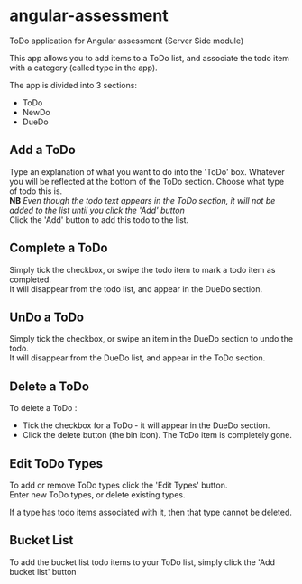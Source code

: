 # angular-assessment
ToDo application for Angular assessment (Server Side module)

This app allows you to add items to a ToDo list, and associate the todo item with a category (called type in the app).

The app is divided into 3 sections:
- ToDo
- NewDo
- DueDo

Add a ToDo
----------
Type an explanation of what you want to do into the 'ToDo' box.  Whatever you will be reflected at the bottom of the ToDo section.
Choose what type of todo this is.  
**NB**  *Even though the todo text appears in the ToDo section, it will not be added to the list until you click the 'Add' button*  
Click the 'Add' button to add this todo to the list.

Complete a ToDo
---------------
Simply tick the checkbox, or swipe the todo item to mark a todo item as completed.  
It will disappear from the todo list, and appear in the DueDo section.

UnDo a ToDo
-----------
Simply tick the checkbox, or swipe an item in the DueDo section to undo the todo.  
It will disappear from the DueDo list, and appear in the ToDo section.

Delete a ToDo
-------------
To delete a ToDo :
- Tick the checkbox for a ToDo - it will appear in the DueDo section.
- Click the delete button (the bin icon).
The ToDo item is completely gone.

Edit ToDo Types
---------------
To add or remove ToDo types click the 'Edit Types' button.  
Enter new ToDo types, or delete existing types.  

If a type has todo items associated with it, then that type cannot be deleted.

Bucket List
-----------
To add the bucket list todo items to your ToDo list, simply click the 'Add bucket list' button
